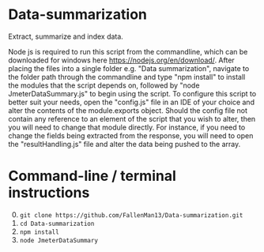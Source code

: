 # Data-summarization
Extract, summarize and index data.

Node js is required to run this script from the commandline, which can be downloaded for windows here https://nodejs.org/en/download/. After placing the files into a single folder e.g. "Data summarization", navigate to the folder path through the commandline and type "npm install" to install the modules that the script depends on, followed by "node JmeterDataSummary.js" to begin using the script.
To configure this script to better suit your needs, open the "config.js" file in an IDE of your choice and alter the contents of the module.exports object. Should the config file not contain any reference to an element of the script that you wish to alter, then you will need to change that module directly. For instance, if you need to change the fields being extracted from the response, you will need to open the "resultHandling.js" file and alter the data being pushed to the array.

# Command-line / terminal instructions

0. ```git clone https://github.com/FallenMan13/Data-summarization.git```
0. ```cd Data-summarization```
0. ```npm install```
0. ```node JmeterDataSummary```

